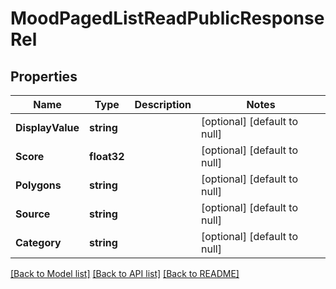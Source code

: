 # MoodPagedListReadPublicResponseRel

## Properties
Name | Type | Description | Notes
------------ | ------------- | ------------- | -------------
**DisplayValue** | **string** |  | [optional] [default to null]
**Score** | **float32** |  | [optional] [default to null]
**Polygons** | **string** |  | [optional] [default to null]
**Source** | **string** |  | [optional] [default to null]
**Category** | **string** |  | [optional] [default to null]

[[Back to Model list]](../README.md#documentation-for-models) [[Back to API list]](../README.md#documentation-for-api-endpoints) [[Back to README]](../README.md)


